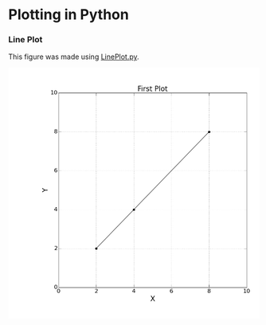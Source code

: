 # Plotting in Python

### Line Plot

This figure was made using [LinePlot.py](LinePlot/LinePlot.py).

![Foo](LinePlot/lp.png)